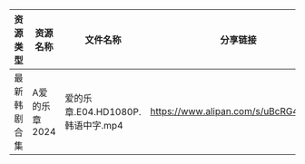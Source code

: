 | 资源类型   | 资源名称      | 文件名称                      | 分享链接                                 | 更新时间                |
| ------ | --------- | ------------------------- | ------------------------------------ | ------------------- |
| 最新韩剧合集 | A爱的乐章2024 | 爱的乐章.E04.HD1080P.韩语中字.mp4 | https://www.alipan.com/s/uBcRG4kdkC6 | 2024-08-16 00:05:06 |
